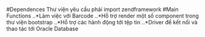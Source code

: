 #Dependences
Thư viện yêu cầu phải import zendframework
#Main Functions
..*Làm việc với Barcode
..*Hỗ trợ render một số component trong thư viện bootstrap
..*Hỗ trợ các hành động tới tệp tin
..*Driver để kết nối và thao tác tới Oracle Database

